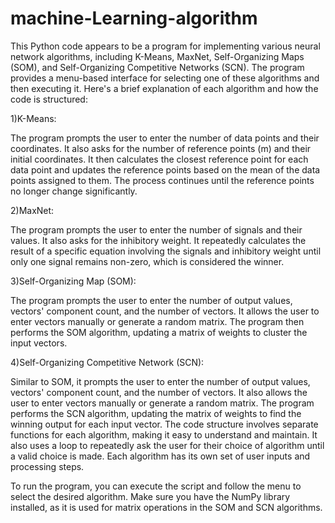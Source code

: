 # machine-Learning-algorithm
This Python code appears to be a program for implementing various neural network algorithms, including K-Means, MaxNet, Self-Organizing Maps (SOM), and Self-Organizing Competitive Networks (SCN). The program provides a menu-based interface for selecting one of these algorithms and then executing it. Here's a brief explanation of each algorithm and how the code is structured:

1)K-Means:

The program prompts the user to enter the number of data points and their coordinates.
It also asks for the number of reference points (m) and their initial coordinates.
It then calculates the closest reference point for each data point and updates the reference points based on the mean of the data points assigned to them.
The process continues until the reference points no longer change significantly.

2)MaxNet:

The program prompts the user to enter the number of signals and their values.
It also asks for the inhibitory weight.
It repeatedly calculates the result of a specific equation involving the signals and inhibitory weight until only one signal remains non-zero, which is considered the winner.

3)Self-Organizing Map (SOM):

The program prompts the user to enter the number of output values, vectors' component count, and the number of vectors.
It allows the user to enter vectors manually or generate a random matrix.
The program then performs the SOM algorithm, updating a matrix of weights to cluster the input vectors.

4)Self-Organizing Competitive Network (SCN):

Similar to SOM, it prompts the user to enter the number of output values, vectors' component count, and the number of vectors.
It also allows the user to enter vectors manually or generate a random matrix.
The program performs the SCN algorithm, updating the matrix of weights to find the winning output for each input vector.
The code structure involves separate functions for each algorithm, making it easy to understand and maintain. It also uses a loop to repeatedly ask the user for their choice of algorithm until a valid choice is made. Each algorithm has its own set of user inputs and processing steps.

To run the program, you can execute the script and follow the menu to select the desired algorithm. Make sure you have the NumPy library installed, as it is used for matrix operations in the SOM and SCN algorithms.

